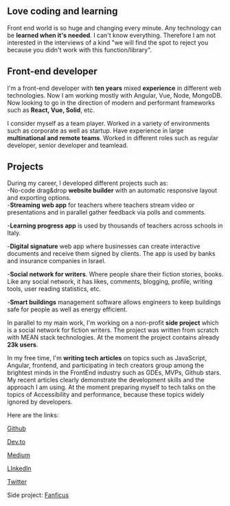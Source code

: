 ## Love coding and learning

Front end world is so huge and changing every minute. Any technology can be **learned when it's needed**. 
I can't know everything. Therefore I am not interested in the interviews of a kind "we will find the spot to reject you because you didn't work with this function/library".

  

## Front-end developer

I'm a front-end developer with **ten years** mixed **experience** in different web technologies. 
Now I am working mostly with Angular, Vue, Node, MongoDB. 
Now looking to go in the direction of modern and performant frameworks such as **React, Vue, Solid**, etc.

  

I consider myself as a team player. Worked in a variety of environments such as corporate as well as startup. 
Have experience in large **multinational and remote teams**. Worked in different roles such as regular developer, senior developer and teamlead.

  
## Projects

During my career, I developed different projects such as:  
-No-code drag&drop **website builder** with an automatic responsive layout and exporting options.  
-**Streaming web app** for teachers where teachers stream video or presentations and in parallel gather feedback via polls and comments.

-**Learning progress app** is used by thousands of teachers across schools in Italy.

-**Digital signature** web app where businesses can create interactive documents and receive them signed by clients. The app is used by banks and insurance companies in Israel.

-**Social network for writers**. Where people share their fiction stories, books. Like any social network, it has likes, comments, blogging, profile, writing tools, user reading statistics, etc.

-**Smart buildings** management software allows engineers to keep buildings safe for people as well as energy efficient.

  

In parallel to my main work, I'm working on a non-profit **side project** which is a social network for fiction writers. The project was written from scratch with MEAN stack technologies. At the moment the project contains already **23k users**.

  

In my free time, I'm **writing tech articles** on topics such as JavaScript, Angular, frontend, and participating in tech creators group among the brightest minds in the FrontEnd industry such as GDEs, MVPs, Github stars. My recent articles clearly demonstrate the development skills and the approach I am using. At the moment preparing myself to tech talks on the topics of Accessibility and performance, because these topics widely ignored by developers.

  

Here are the links:

[Github](https://github.com/antmihlin)

[Dev.to](https://dev.to/antmik)

[Medium](https://medium.com/@antmihlin)

[LInkedIn](https://www.linkedin.com/in/anton-mihlin-51476b54/)

[Twitter](https://twitter.com/AntonMihlin)

  
Side project: [Fanficus](http://fanficus.com/)
